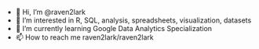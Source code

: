 - 👋 Hi, I’m @raven2lark
- 👀 I’m interested in R, SQL, analysis, spreadsheets, visualization, datasets
- 🌱 I’m currently learning Google Data Analytics Specialization
- 📫 How to reach me raven2lark/raven2lark

<!---
raven2lark/raven2lark is a ✨ special ✨ repository because its `README.md` (this file) appears on your GitHub profile.
You can click the Preview link to take a look at your changes.
--->
